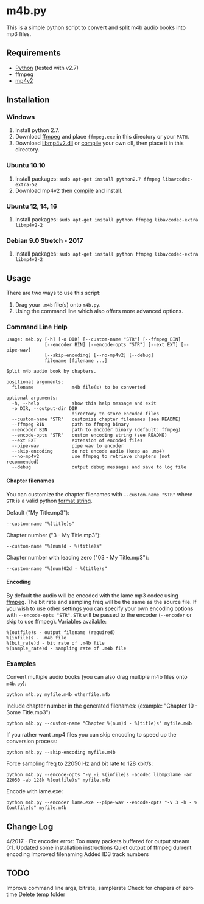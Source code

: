 # m4b.py

This is a simple python script to convert and split m4b audio books into mp3 files.


## Requirements

* [Python](http://www.python.org/download/) (tested with v2.7)
* ffmpeg
* [mp4v2](https://code.google.com/archive/p/mp4v2/downloads)


## Installation

### Windows

1. Install python 2.7.
2. Download [ffmpeg](http://ffmpeg.arrozcru.org/autobuilds/) and place `ffmpeg.exe` in this directory or your `PATH`.
3. Download [libmp4v2.dll](https://github.com/valekhz/libmp4v2-dll/zipball/v0.1) or [compile](http://code.google.com/p/mp4v2/wiki/BuildSource) your
own dll, then place it in this directory.

### Ubuntu 10.10

1. Install packages: `sudo apt-get install python2.7 ffmpeg libavcodec-extra-52`
2. Download mp4v2 then [compile](http://code.google.com/p/mp4v2/wiki/BuildSource) and install.

### Ubuntu 12, 14, 16

1. Install packages: `sudo apt-get install python ffmpeg libavcodec-extra libmp4v2-2`

### Debian 9.0 Stretch - 2017

1. Install packages: `sudo apt-get install python ffmpeg libavcodec-extra libmp4v2-2`

## Usage

There are two ways to use this script:

1. Drag your `.m4b` file(s) onto `m4b.py`.
2. Using the command line which also offers more advanced options.


### Command Line Help

    usage: m4b.py [-h] [-o DIR] [--custom-name "STR"] [--ffmpeg BIN]
                  [--encoder BIN] [--encode-opts "STR"] [--ext EXT] [--pipe-wav]
                  [--skip-encoding] [--no-mp4v2] [--debug]
                  filename [filename ...]

    Split m4b audio book by chapters.

    positional arguments:
      filename              m4b file(s) to be converted

    optional arguments:
      -h, --help            show this help message and exit
      -o DIR, --output-dir DIR
                            directory to store encoded files
      --custom-name "STR"   customize chapter filenames (see README)
      --ffmpeg BIN          path to ffmpeg binary
      --encoder BIN         path to encoder binary (default: ffmpeg)
      --encode-opts "STR"   custom encoding string (see README)
      --ext EXT             extension of encoded files
      --pipe-wav            pipe wav to encoder
      --skip-encoding       do not encode audio (keep as .mp4)
      --no-mp4v2            use ffmpeg to retrieve chapters (not recommended)
      --debug               output debug messages and save to log file

#### Chapter filenames

You can customize the chapter filenames with `--custom-name "STR"` where `STR` is a valid python [format string](http://docs.python.org/library/stdtypes.html#string-formatting-operations).

Default ("My Title.mp3"):

    --custom-name "%(title)s"

Chapter number ("3 - My Title.mp3"):

    --custom-name "%(num)d - %(title)s"

Chapter number with leading zero ("03 - My Title.mp3"):

    --custom-name "%(num)02d - %(title)s"

#### Encoding

By default the audio will be encoded with the lame mp3 codec using [ffmpeg](http://www.ffmpeg.org/ffmpeg-doc.html). The bit rate and sampling freq will be the same as the source file.
If you wish to use other settings you can specify your own encoding options with `--encode-opts "STR"`. `STR` will be passed to the encoder (`--encoder` or skip to use ffmpeg). Variables available:

    %(outfile)s - output filename (required)
    %(infile)s - .m4b file
    %(bit_rate)d - bit rate of .m4b file
    %(sample_rate)d - sampling rate of .m4b file


### Examples

Convert multiple audio books (you can also drag multiple m4b files onto `m4b.py`):

    python m4b.py myfile.m4b otherfile.m4b

Include chapter number in the generated filenames: (example: "Chapter 10 - Some Title.mp3")

    python m4b.py --custom-name "Chapter %(num)d - %(title)s" myfile.m4b

If you rather want .mp4 files you can skip encoding to speed up the conversion process:

    python m4b.py --skip-encoding myfile.m4b

Force sampling freq to 22050 Hz and bit rate to 128 kbit/s:

    python m4b.py --encode-opts "-y -i %(infile)s -acodec libmp3lame -ar 22050 -ab 128k %(outfile)s" myfile.m4b

Encode with lame.exe:

    python m4b.py --encoder lame.exe --pipe-wav --encode-opts "-V 3 -h - %(outfile)s" myfile.m4b


## Change Log

4/2017 - 
	Fix encoder error: Too many packets buffered for output stream 0:1.
	Updated some installation instructions
	Quiet output of ffmpeg durrent encoding
	Improved filenaming
	Added ID3 track numbers


## TODO
Improve command line args, bitrate, samplerate
Check for chapers of zero time
Delete temp folder
